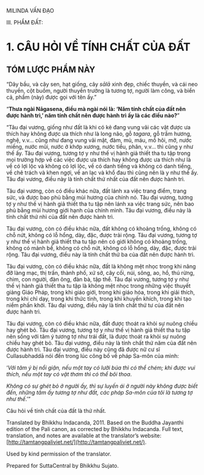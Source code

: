  

MILINDA VẤN ĐẠO

III. PHẨM ĐẤT:

# 1\. CÂU HỎI VỀ TÍNH CHẤT CỦA ĐẤT

## TÓM LƯỢC PHẨM NÀY

“Dây bầu, và cây sen, hạt giống, cây _sālā_ xinh đẹp, chiếc thuyền, và cái neo thuyền, cột buồm, người thuyền trưởng là tương tợ, người làm công, và biển cả, phẩm (này) được gọi với tên ấy.”

“**Thưa ngài Nāgasena, điều mà ngài nói là: ‘Năm tính chất của đất nên được hành trì,’ năm tính chất nên được hành trì ấy là các điều nào?**”

“Tâu đại vương, giống như đất là khi có kẻ đang vung vãi các vật được ưa thích hay không được ưa thích như là long não, gỗ _tagara_, gỗ trầm hương, nghệ, v.v… cũng như đang vung vãi mật, đàm, mủ, máu, mồ hôi, mỡ, nước miếng, nước mũi, nước ở khớp xương, nước tiểu, phân, v.v… thì cũng y như thế ấy. Tâu đại vương, tương tợ y như thế vị hành giả thiết tha tu tập trong mọi trường hợp về các việc được ưa thích hay không được ưa thích như là về có lợi lộc và không có lợi lộc, về có danh tiếng và không có danh tiếng, về chê trách và khen ngợi, về an lạc và khổ đau thì cũng nên là y như thế ấy. Tâu đại vương, điều này là tính chất thứ nhất của đất nên được hành trì.

Tâu đại vương, còn có điều khác nữa, đất lánh xa việc trang điểm, trang sức, và được bao phủ bằng mùi hương của chính nó. Tâu đại vương, tương tợ y như thế vị hành giả thiết tha tu tập nên lánh xa việc trang sức, nên bao phủ bằng mùi hương giới hạnh của chính mình. Tâu đại vương, điều này là tính chất thứ nhì của đất nên được hành trì.

Tâu đại vương, còn có điều khác nữa, đất không có khoảng trống, không có chỗ nứt, không có lỗ hổng, dày, đặc, được trải rộng. Tâu đại vương, tương tợ y như thế vị hành giả thiết tha tu tập nên có giới không có khoảng trống, không có mảnh bể, không có chỗ nứt, không có lỗ hổng, dày, đặc, được trải rộng. Tâu đại vương, điều này là tính chất thứ ba của đất nên được hành trì.

Tâu đại vương, còn có điều khác nữa, đất là không mệt nhọc trong khi nâng đỡ làng mạc, thị trấn, thành phố, xứ sở, cây cối, núi, sông, ao, hồ, thú rừng, chim, con người, đàn ông, đàn bà, tập thể. Tâu đại vương, tương tợ y như thế vị hành giả thiết tha tu tập là không mệt nhọc trong những việc thuyết giảng Giáo Pháp, trong khi giáo giới, trong khi giáo hóa, trong khi giải thích, trong khi chỉ dạy, trong khi thức tỉnh, trong khi khuyến khích, trong khi tạo niềm phấn khởi. Tâu đại vương, điều này là tính chất thứ tư của đất nên được hành trì.

Tâu đại vương, còn có điều khác nữa, đất được thoát ra khỏi sự nuông chiều hay ghét bỏ. Tâu đại vương, tương tợ y như thế vị hành giả thiết tha tu tập nên sống với tâm ý tương tợ như trái đất, là được thoát ra khỏi sự nuông chiều hay ghét bỏ. Tâu đại vương, điều này là tính chất thứ năm của đất nên được hành trì. Tâu đại vương, điều này cũng đã được nữ cư sĩ Cullasubhaddā nói đến trong lúc công bố về pháp Sa-môn của mình:

‘_Với tâm ý bị nổi giận, nếu một tay có lưỡi búa thì có thể chém; khi được vui thích, nếu một tay có vật thơm thì có thể bôi thoa_.

_Không có sự ghét bỏ ở người ấy, thì sự luyến ái ở người này không được biết đến, những tâm ấy tương tợ như đất, các pháp Sa-môn của tôi là tương tợ như thế_.’”

Câu hỏi về tính chất của đất là thứ nhất.

Translated by Bhikkhu Indacanda, 2011. Based on the Buddha Jayanthi edition of the Pali canon, as corrected by Bhikkhu Indacanda. Full text, translation, and notes are available at the translator’s website: [http://tamtangpaliviet.net/](http://tamtangpaliviet.net/).

Used by kind permission of the translator.

Prepared for SuttaCentral by Bhikkhu Sujato.